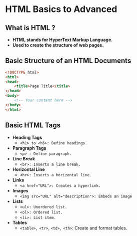 # HTML Basics to Advanced

## What is HTML ?

- **HTML stands for HyperText Markup Language.**
- **Used to create the structure of web pages.**

## Basic Structure of an HTML Documents

```html
<!DOCTYPE html>
<html>
<head>
    <title>Page Title</title>
</head>
<body>
    <!-- Your content here -->
</body>
</html>
```
## Basic HTML Tags
- **Heading Tags**
  - ```<h1> to <h6>: Define headings.```
- **Paragraph Tags**
  - ```<p> : Define paragraph.```
- **Line Break**
  - ```<br>: Inserts a line break.```
- **Horizontal Line**
  - ```<hr>: Inserts a horizontal line.```
- **Links**
  - ```<a href="URL">: Creates a hyperlink.```
- **Images**
  - ```<img src="URL" alt="description">: Embeds an image```
- **Lists**
  - ```<ul>: Unordered list.```
  - ```<ol>: Ordered list.```
  - ```<li>: List item.```
- **Tables**
  - ```<table>```,``` <tr>```, ```<td>```,``` <th>```: Create and format tables.
